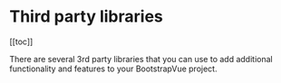 # Third party libraries

<ContentsSidebar>

[[toc]]

</ContentsSidebar>
<div class="lead mb-5">

There are several 3rd party libraries that you can use to add additional functionality and features to your BootstrapVue project.

</div>

<script setup lang="ts">
    import ContentsSidebar from '../../components/ContentsSidebar.vue'
</script>
